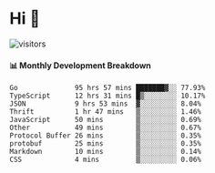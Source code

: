 # Hi 👋
 
![visitors](https://visitor-badge.glitch.me/badge?page_id=sorcererxw.sorcererx)

#### 📊 Monthly Development Breakdown

<!--START_SECTION:waka-->
```text
Go              95 hrs 57 mins ███████▓░░ 77.93%
TypeScript      12 hrs 31 mins █▒░░░░░░░░ 10.17%
JSON            9 hrs 53 mins  ▓░░░░░░░░░ 8.04%
Thrift          1 hr 47 mins   ▒░░░░░░░░░ 1.46%
JavaScript      50 mins        ▒░░░░░░░░░ 0.69%
Other           49 mins        ▒░░░░░░░░░ 0.67%
Protocol Buffer 26 mins        ▒░░░░░░░░░ 0.35%
protobuf        25 mins        ▒░░░░░░░░░ 0.35%
Markdown        10 mins        ▒░░░░░░░░░ 0.14%
CSS             4 mins         ▒░░░░░░░░░ 0.06%
```
<!--END_SECTION:waka-->
